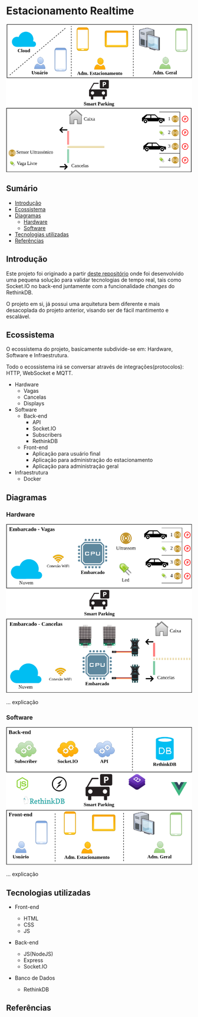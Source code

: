 # Estacionamento Realtime

![img](https://raw.githubusercontent.com/douglaszuqueto/estacionamento/master/.github/diagrama.png)

## Sumário

* [Introdução](#introdução)
* [Ecossistema](#ecossistema)
* [Diagramas](#diagramas)
  * [Hardware](#hardware)
  * [Software](#software)
* [Tecnologias utilizadas](#tecnologias-utilizadas)
* [Referências](#referências)

## Introdução

Este projeto foi originado a partir [deste repositório](https://github.com/douglaszuqueto/estacionamento-realtime) onde foi desenvolvido uma pequena
solução para validar tecnologias de tempo real, tais como Socket.IO no back-end juntamente com a funcionalidade *changes* do RethinkDB.

O projeto em si, já possui uma arquitetura bem diferente e mais desacoplada do projeto anterior, visando ser de fácil mantimento e escalável.

## Ecossistema

O ecossistema do projeto, basicamente subdivide-se em: Hardware, Software e Infraestrutura.

Todo o ecossistema irá se conversar através de integrações(protocolos): HTTP, WebSocket e MQTT.

* Hardware
  * Vagas
  * Cancelas
  * Displays
* Software
  * Back-end
    * API
    * Socket.IO
    * Subscribers
    * RethinkDB
  * Front-end
    * Aplicação para usuário final
    * Aplicação para administração do estacionamento
    * Aplicação para administração geral
* Infraestrutura
  * Docker

## Diagramas

### Hardware
![img](https://raw.githubusercontent.com/douglaszuqueto/estacionamento/master/.github/diagrama-hardware.png)

... explicação


### Software
![img](https://raw.githubusercontent.com/douglaszuqueto/estacionamento/master/.github/diagrama-software.png)

... explicação


## Tecnologias utilizadas

* Front-end
  * HTML
  * CSS
  * JS
* Back-end
  * JS(NodeJS)
  * Express
  * Socket.IO

* Banco de Dados
  * RethinkDB

## Referências
